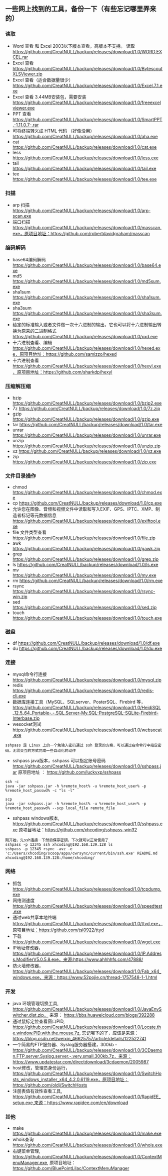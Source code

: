 ## 一些网上找到的工具，备份一下（有些忘记哪里弄来的）

### 读取
- Word  查看 和 Excel 2003以下版本查看，高版本不支持。 读取 https://github.com/CreatNULL/backup/releases/download/1.0/WORD.EXCEL.rar
- Excel 查看 https://github.com/CreatNULL/backup/releases/download/1.0/BytescoutXLSViewer.zip
- Excel 查看（适合数据量很少） https://github.com/CreatNULL/backup/releases/download/1.0/Excel.7.1.exe
- Excel 查看 3.44MB安装包，需要安装 https://github.com/CreatNULL/backup/releases/download/1.0/freeexcelviewer.exe
- PPT 查看 https://github.com/CreatNULL/backup/releases/download/1.0/SmartPPT.-1.11.0.7-.rar
- 可将终端转义成 HTML 代码 （好像没用） https://github.com/CreatNULL/backup/releases/download/1.0/aha.exe
- cat https://github.com/CreatNULL/backup/releases/download/1.0/cat.exe
- less https://github.com/CreatNULL/backup/releases/download/1.0/less.exe
- tail https://github.com/CreatNULL/backup/releases/download/1.0/tail.exe
- tee https://github.com/CreatNULL/backup/releases/download/1.0/tee.exe
  
### 扫描
- arp 扫描 https://github.com/CreatNULL/backup/releases/download/1.0/arp-scan.exe
- 端口扫描 https://github.com/CreatNULL/backup/releases/download/1.0/masscan.exe，原项目地址：https://github.com/robertdavidgraham/masscan

### 编码解码
- base64编码解码 https://github.com/CreatNULL/backup/releases/download/1.0/base64.exe
- md5 https://github.com/CreatNULL/backup/releases/download/1.0/md5sum.exe
- sha1sum https://github.com/CreatNULL/backup/releases/download/1.0/sha1sum.exe
- sha3sum https://github.com/CreatNULL/backup/releases/download/1.0/sha3sum.exe
- 给定的标准输入或者文件做一次十六进制的输出，它也可以将十六进制输出转换为原来的二进制格式 https://github.com/CreatNULL/backup/releases/download/1.0/xxd.exe
- 十六进制查看、编辑 https://github.com/CreatNULL/backup/releases/download/1.0/hexed.exe，原项目地址：https://github.com/samizzo/hexed
- 十六进制查看 https://github.com/CreatNULL/backup/releases/download/1.0/hexyl.exe，原项目地址：https://github.com/sharkdp/hexyl

### 压缩解压缩
- bzip https://github.com/CreatNULL/backup/releases/download/1.0/bzip2.exe
- 7z https://github.com/CreatNULL/backup/releases/download/1.0/7z.zip
- gzip https://github.com/CreatNULL/backup/releases/download/1.0/gzip.exe
- tar https://github.com/CreatNULL/backup/releases/download/1.0/tar.exe
- unrar https://github.com/CreatNULL/backup/releases/download/1.0/unrar.exe
- unzip https://github.com/CreatNULL/backup/releases/download/1.0/unzip.zip
- xz https://github.com/CreatNULL/backup/releases/download/1.0/xz.exe  
- zip https://github.com/CreatNULL/backup/releases/download/1.0/zip.exe

### 文件目录操作
- chmod https://github.com/CreatNULL/backup/releases/download/1.0/chmod.exe
- cp https://github.com/CreatNULL/backup/releases/download/1.0/cp.exe
- 允许您在图像、音频和视频文件中读取和写入EXIF、GPS、IPTC、XMP、制造者标记等元数据信息 https://github.com/CreatNULL/backup/releases/download/1.0/exiftool.exe
- file 文件类型查看 https://github.com/CreatNULL/backup/releases/download/1.0/file.zip
- awk https://github.com/CreatNULL/backup/releases/download/1.0/gawk.zip
- grep https://github.com/CreatNULL/backup/releases/download/1.0/grep.zip
- ls https://github.com/CreatNULL/backup/releases/download/1.0/ls.exe
- mv https://github.com/CreatNULL/backup/releases/download/1.0/mv.exe
- rm https://github.com/CreatNULL/backup/releases/download/1.0/rm.exe
- rsync https://github.com/CreatNULL/backup/releases/download/1.0/rsync-win.zip
- sed https://github.com/CreatNULL/backup/releases/download/1.0/sed.zip
- touch https://github.com/CreatNULL/backup/releases/download/1.0/touch.exe
  
### 磁盘
- df https://github.com/CreatNULL/backup/releases/download/1.0/df.exe
- du https://github.com/CreatNULL/backup/releases/download/1.0/du.exe

### 连接
- mysql命令行连接   https://github.com/CreatNULL/backup/releases/download/1.0/mysql.zip
- redis https://github.com/CreatNULL/backup/releases/download/1.0/redis-cli.exe
- 数据库连接工具（MySQL、SQLserver、PosterSQL、Firebird 等，https://github.com/CreatNULL/backup/releases/download/1.0/HeidiSQL_12.5_64_Portable-.-.SQL.Server-My.SQL-PostgreSQL-SQLite-Firebird-Interbase.zip
- wesocket测试 https://github.com/CreatNULL/backup/releases/download/1.0/websocat.exe
```
sshpass 是 Linux 上的一个免输入密码通过 ssh 登录的方案，可以通过在命令行中指定密码，无需交互的方式完成一些自动化的动作
```
- sshpass java版本，sshpass 可以指定账号密码 https://github.com/CreatNULL/backup/releases/download/1.0/sshpass.jar 原项目地址 ： https://github.com/luckyxp/sshpass
```
ssh -c
java -jar sshpass.jar -h %remote_host% -u %remote_host_user% -p %remote_host_passwd% -c "ls -l"

scp
java -jar sshpass.jar -h %remote_host% -u %remote_host_user% -p %remote_host_passwd% --scp local_file remote_file
```
- sshpass windows版本, https://github.com/CreatNULL/backup/releases/download/1.0/sshpass.exe 原项目地址：https://github.com/xhcoding/sshpass-win32
```
刚开始，先ssh连接一下然后保存密钥，下次就可以正常使用了
sshpass -p 12345 ssh xhcoding@192.168.139.128 ls
sshpass -p 12345 rsync -avz -e 'c:/Users/xhcoding/scoop/apps/cwrsync/current/bin/ssh.exe' README.md xhcoding@192.168.139.128:/home/xhcoding/
```

### 网络
- 抓包 https://github.com/CreatNULL/backup/releases/download/1.0/tcpdump.exe
- 网络测速度 https://github.com/CreatNULL/backup/releases/download/1.0/speedtest.exe
- 通过web共享本地终端 https://github.com/CreatNULL/backup/releases/download/1.0/ttyd.exe，原项目地址：https://github.com/tsl0922/ttyd
- 下载 https://github.com/CreatNULL/backup/releases/download/1.0/wget.exe
- IP地址修改器，https://github.com/CreatNULL/backup/releases/download/1.0/IP.Address.ModifierV5.0.5.8.exe，来源:https://www.ahhhhfs.com/47888/
- 防火墙修改器，https://github.com/CreatNULL/backup/releases/download/1.0/Fab_x64_windows.exe，来源：https://www.52pojie.cn/thread-1757548-1-1.html


### 开发
- java 环境管理切换工具, https://github.com/CreatNULL/backup/releases/download/1.0/JavaEnvSwitcher.dist.zip， 来源： https://bbs.huaweicloud.com/blogs/392288
- 通过鼠标定位查看窗口PID, https://github.com/CreatNULL/backup/releases/download/1.0/Locate.the.window.PID.with.the.mouse.7z, 忘记哪下的了，应该是来源：https://blog.csdn.net/weixin_46625757/article/details/122522741
- 一个简易的FTP服务器、Syslog服务器搭建，300kb -https://github.com/CreatNULL/backup/releases/download/1.0/3CDaemon.FTP.server.Syslog.server.-.very.small.300kb.7z，来源： https://www.updatestar.com/directdownload/3cdaemon/2005987
- host修改，管理员身份运行，https://github.com/CreatNULL/backup/releases/download/1.0/SwitchHosts_windows_installer_x64_4.2.0.6119.exe，原项目地址：https://github.com/oldj/SwitchHosts
- 注册表值有效性查看工具, https://github.com/CreatNULL/backup/releases/download/1.0/RapidEE_setup.exe,来源：https://www.rapidee.com/en/download

### 其他
- make https://github.com/CreatNULL/backup/releases/download/1.0/make.exe
- whois查询 https://github.com/CreatNULL/backup/releases/download/1.0/whois.exe
- 右键菜单管理, https://github.com/CreatNULL/backup/releases/download/1.0/ContextMenuManager.exe, 原项目地址：https://github.com/BluePointLilac/ContextMenuManager
